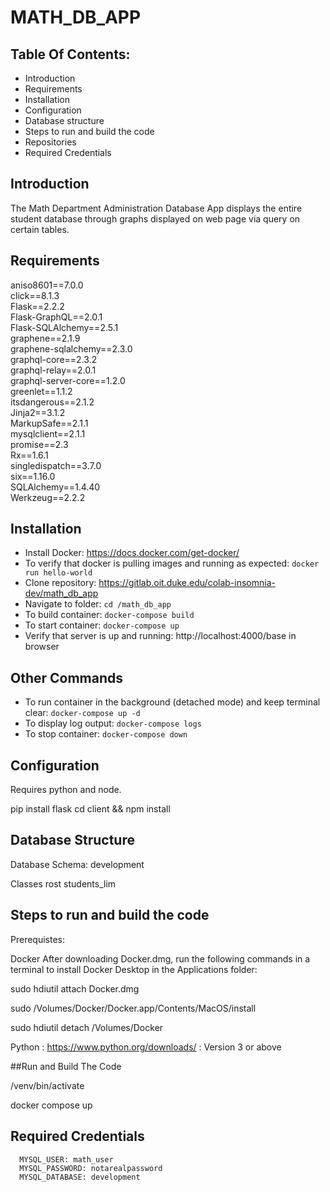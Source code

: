 # MATH_DB_APP

## Table Of Contents:

- Introduction
- Requirements
- Installation
- Configuration
- Database structure
- Steps to run and build the code
- Repositories
- Required Credentials

## Introduction

The Math Department Administration Database App displays the entire student database through graphs displayed on web page via query on certain tables.

## Requirements

aniso8601==7.0.0  
click==8.1.3  
Flask==2.2.2  
Flask-GraphQL==2.0.1  
Flask-SQLAlchemy==2.5.1  
graphene==2.1.9  
graphene-sqlalchemy==2.3.0  
graphql-core==2.3.2  
graphql-relay==2.0.1  
graphql-server-core==1.2.0  
greenlet==1.1.2  
itsdangerous==2.1.2  
Jinja2==3.1.2  
MarkupSafe==2.1.1  
mysqlclient==2.1.1  
promise==2.3  
Rx==1.6.1  
singledispatch==3.7.0  
six==1.16.0  
SQLAlchemy==1.4.40  
Werkzeug==2.2.2  

## Installation

* Install Docker: https://docs.docker.com/get-docker/
* To verify that docker is pulling images and running as expected: ```docker run hello-world```
* Clone repository: https://gitlab.oit.duke.edu/colab-insomnia-dev/math_db_app
* Navigate to folder: ```cd /math_db_app```
* To build container: ```docker-compose build```
* To start container: ```docker-compose up```
* Verify that server is up and running: http://localhost:4000/base in browser

## Other Commands

* To run container in the background (detached mode) and keep terminal clear: ```docker-compose up -d```
* To display log output: ```docker-compose logs```
* To stop container: ```docker-compose down```

## Configuration

Requires python and node.

pip install flask
cd client && npm install

## Database Structure

Database Schema: development

Classes
rost
students_lim

## Steps to run and build the code
Prerequistes: 

Docker After downloading Docker.dmg, run the following commands in a terminal to install Docker Desktop in the Applications folder:
 
sudo hdiutil attach Docker.dmg

sudo /Volumes/Docker/Docker.app/Contents/MacOS/install

sudo hdiutil detach /Volumes/Docker

Python : https://www.python.org/downloads/  :  Version 3 or above

##Run and Build The Code 

/venv/bin/activate 

docker compose up


## Required Credentials

      MYSQL_USER: math_user
      MYSQL_PASSWORD: notarealpassword
      MYSQL_DATABASE: development
